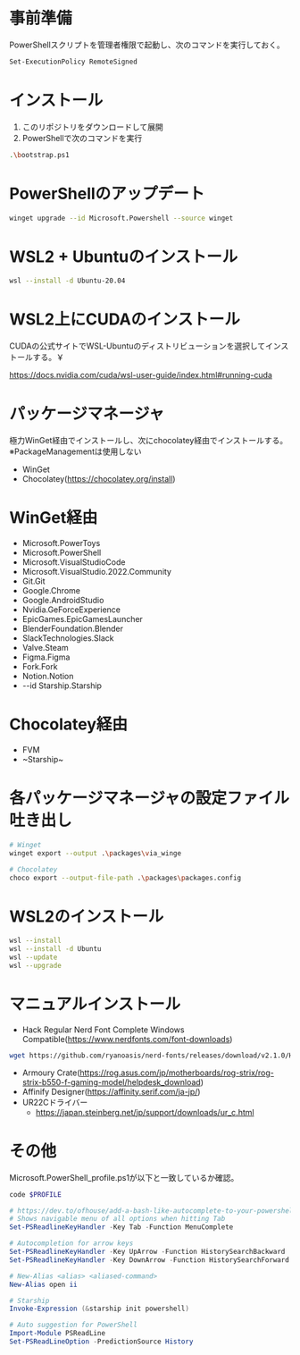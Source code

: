 # 事前準備

PowerShellスクリプトを管理者権限で起動し、次のコマンドを実行しておく。

```sh
Set-ExecutionPolicy RemoteSigned
```

# インストール

1. このリポジトリをダウンロードして展開
2. PowerShellで次のコマンドを実行

```sh
.\bootstrap.ps1
```

# PowerShellのアップデート

```sh
winget upgrade --id Microsoft.Powershell --source winget
```

# WSL2 + Ubuntuのインストール

```sh
wsl --install -d Ubuntu-20.04
```

# WSL2上にCUDAのインストール

CUDAの公式サイトでWSL-Ubuntuのディストリビューションを選択してインストールする。￥

https://docs.nvidia.com/cuda/wsl-user-guide/index.html#running-cuda

# パッケージマネージャ

極力WinGet経由でインストールし、次にchocolatey経由でインストールする。
※PackageManagementは使用しない

- WinGet
- Chocolatey(https://chocolatey.org/install)

# WinGet経由

- Microsoft.PowerToys
- Microsoft.PowerShell
- Microsoft.VisualStudioCode
- Microsoft.VisualStudio.2022.Community
- Git.Git
- Google.Chrome
- Google.AndroidStudio
- Nvidia.GeForceExperience
- EpicGames.EpicGamesLauncher
- BlenderFoundation.Blender
- SlackTechnologies.Slack
- Valve.Steam
- Figma.Figma
- Fork.Fork
- Notion.Notion
- --id Starship.Starship

# Chocolatey経由

- FVM
- ~Starship~

# 各パッケージマネージャの設定ファイル吐き出し

```sh
# Winget
winget export --output .\packages\via_winge

# Chocolatey
choco export --output-file-path .\packages\packages.config
```

# WSL2のインストール

```sh
wsl --install
wsl --install -d Ubuntu
wsl --update
wsl --upgrade
```

# マニュアルインストール

- Hack Regular Nerd Font Complete Windows Compatible(https://www.nerdfonts.com/font-downloads)
```sh
wget https://github.com/ryanoasis/nerd-fonts/releases/download/v2.1.0/Hack.zip
```

- Armoury Crate(https://rog.asus.com/jp/motherboards/rog-strix/rog-strix-b550-f-gaming-model/helpdesk_download)
- Affinify Designer(https://affinity.serif.com/ja-jp/)
- UR22Cドライバー
  - https://japan.steinberg.net/jp/support/downloads/ur_c.html

# その他

Microsoft.PowerShell_profile.ps1が以下と一致しているか確認。

```sh
code $PROFILE
```

```ps1
# https://dev.to/ofhouse/add-a-bash-like-autocomplete-to-your-powershell-4257
# Shows navigable menu of all options when hitting Tab
Set-PSReadlineKeyHandler -Key Tab -Function MenuComplete

# Autocompletion for arrow keys
Set-PSReadlineKeyHandler -Key UpArrow -Function HistorySearchBackward
Set-PSReadlineKeyHandler -Key DownArrow -Function HistorySearchForward

# New-Alias <alias> <aliased-command>
New-Alias open ii

# Starship
Invoke-Expression (&starship init powershell)

# Auto suggestion for PowerShell
Import-Module PSReadLine
Set-PSReadLineOption -PredictionSource History
```
